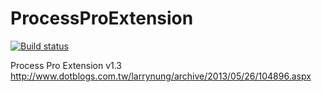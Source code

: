 ProcessProExtension
===================
[![Build status](https://ci.appveyor.com/api/projects/status/xswhfb0ccqpp9q2a?svg=true)](https://ci.appveyor.com/project/larrynung/processproextension)

Process Pro Extension v1.3
http://www.dotblogs.com.tw/larrynung/archive/2013/05/26/104896.aspx
